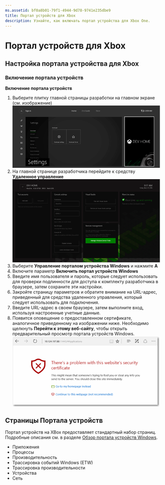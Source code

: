 ```yaml
---
ms.assetid: bf0a8b01-79f1-4944-9d78-9741e235dbe9
title: Портал устройств для Xbox
description: Узнайте, как включать портал устройства для Xbox One.
---
```

# Портал устройств для Xbox


## Настройка портала устройства для Xbox

### Включение портала устройств

**Включение портала устройств**

1. Выберите плитку главной страницы разработки на главном экране (см. изображение)  
![Главная страница портала устройств](images/device-portal/xbox-dev-home-tile.png)
2. На главной странице разработчика перейдите к средству **Удаленное управление** 
![Средство RemoteManagement портала устройств](images/device-portal/xbox-remote-management-tool.png)
3. Выберите **Управление порталом устройства Windows** и нажмите **A**
4. Включите параметр **Включить портал устройств Windows**
5. Введите имя пользователя и пароль, которые следует использовать для проверки подлинности для доступа к комплекту разработчика в браузере, затем сохраните эти настройки.
6. Закройте страницу параметров и обратите внимание на URL-адрес, приведенный для средства удаленного управления, который следует использовать для подключения.
7. Введите URL-адрес в своем браузере, затем выполните вход, используя настроенные учетные данные.
8. Появится оповещение о предоставленном сертификате, аналогичное приведенному на изображении ниже. Необходимо щелкнуть **Перейти к этому веб-сайту**, чтобы открыть предварительный просмотр портала устройств Windows.
![Ошибка сертификата портала устройств](images/device-portal/xbox-certificate-error.png)

## Страницы Портала устройств

Портал устройств на XBox предоставляет стандартный набор страниц. Подробные описания см. в разделе [Обзор портала устройств Windows](device-portal.md).

- Приложения
- Процессы
- Производительность
- Трассировка событий Windows (ETW)
- Трассировка производительности
- Устройства
- Сеть

<!--HONumber=Mar16_HO5-->


